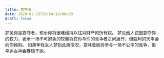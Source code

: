 ```yaml
---
title: 篡夺者
date: 2020-02-15T20:54:12+08:00
draft: false
---
```


梦见你是篡夺者，预示你将很难维持以往对财产的所有权。
梦见他人试图篡夺你的权力，表示一场不可避免的较量将在你与你的竞争者之间展开，但胜利的天平会向你倾斜。
如果年轻女人梦到此类情况，意味着她将参与一场不公平的竞争，但幸运女神会眷顾于她。
